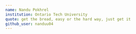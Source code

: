 ```yaml
---
name: Nandu Pokhrel
institution: Ontario Tech University
quote: get the bread, easy or the hard way, just get it
github_user: nanduu04
---
```

